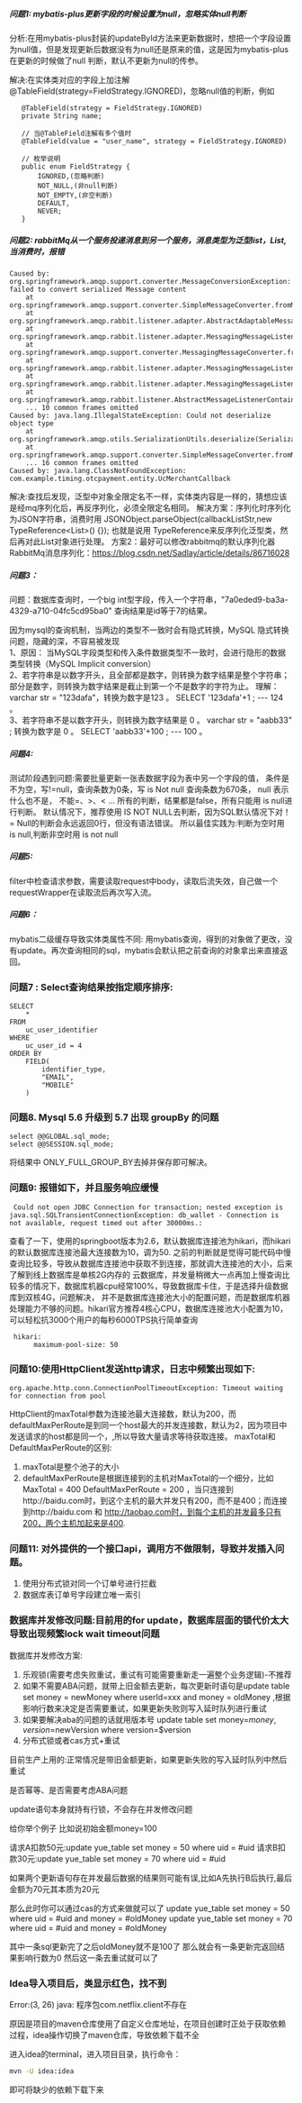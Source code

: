 ##### 问题1: mybatis-plus更新字段的时候设置为null，忽略实体null判断
分析:在用mybatis-plus封装的updateById方法来更新数据时，想把一个字段设置为null值，但是发现更新后数据没有为null还是原来的值，这是因为mybatis-plus在更新的时候做了null
判断，默认不更新为null的传参。  

解决:在实体类对应的字段上加注解@TableField(strategy=FieldStrategy.IGNORED)，忽略null值的判断，例如  
```
   @TableField(strategy = FieldStrategy.IGNORED)
   private String name;   
```

```   
   // 当@TableField注解有多个值时
   @TableField(value = "user_name", strategy = FieldStrategy.IGNORED)
```

```  
   // 枚举说明
   public enum FieldStrategy {
       IGNORED,(忽略判断)
       NOT_NULL,(非null判断)
       NOT_EMPTY,(非空判断)
       DEFAULT,
       NEVER;
   }
```

##### 问题2:  rabbitMq从一个服务投递消息到另一个服务，消息类型为泛型list，List<T>,当消费时，报错
```
Caused by: org.springframework.amqp.support.converter.MessageConversionException: failed to convert serialized Message content
	at org.springframework.amqp.support.converter.SimpleMessageConverter.fromMessage(SimpleMessageConverter.java:114)
	at org.springframework.amqp.rabbit.listener.adapter.AbstractAdaptableMessageListener.extractMessage(AbstractAdaptableMessageListener.java:288)
	at org.springframework.amqp.rabbit.listener.adapter.MessagingMessageListenerAdapter$MessagingMessageConverterAdapter.extractPayload(MessagingMessageListenerAdapter.java:280)
	at org.springframework.amqp.support.converter.MessagingMessageConverter.fromMessage(MessagingMessageConverter.java:118)
	at org.springframework.amqp.rabbit.listener.adapter.MessagingMessageListenerAdapter.toMessagingMessage(MessagingMessageListenerAdapter.java:182)
	at org.springframework.amqp.rabbit.listener.adapter.MessagingMessageListenerAdapter.onMessage(MessagingMessageListenerAdapter.java:123)
	at org.springframework.amqp.rabbit.listener.AbstractMessageListenerContainer.doInvokeListener(AbstractMessageListenerContainer.java:1552)
	... 10 common frames omitted
Caused by: java.lang.IllegalStateException: Could not deserialize object type
	at org.springframework.amqp.utils.SerializationUtils.deserialize(SerializationUtils.java:98)
	at org.springframework.amqp.support.converter.SimpleMessageConverter.fromMessage(SimpleMessageConverter.java:110)
	... 16 common frames omitted
Caused by: java.lang.ClassNotFoundException: com.example.timing.otcpayment.entity.UcMerchantCallback
```

解决:查找后发现，泛型中对象全限定名不一样，实体类内容是一样的，猜想应该是经mq序列化后，再反序列化，必须全限定名相同。
   解决方案：序列化时序列化为JSON字符串，消费时用
   JSONObject.parseObject(callbackListStr,new TypeReference<List<UcMerchantCallback>>() {});
   也就是说用 TypeReference来反序列化泛型类，然后再对此List对象进行处理。
   方案2：最好可以修改rabbitmq的默认序列化器
   RabbitMq消息序列化：https://blog.csdn.net/Sadlay/article/details/86716028

##### 问题3：
问题：数据库查询时，一个big int型字段，传入一个字符串，"7a0eded9-ba3a-4329-a710-04fc5cd95ba0"
查询结果是id等于7的结果。  

因为mysql的查询机制，当两边的类型不一致时会有隐式转换，MySQL 隐式转换问题，隐藏的深，不容易被发现  
1、原因： 当MySQL字段类型和传入条件数据类型不一致时，会进行隐形的数据类型转换（MySQL Implicit conversion）  
2、若字符串是以数字开头，且全部都是数字，则转换为数字结果是整个字符串；部分是数字，则转换为数字结果是截止到第一个不是数字的字符为止。 理解： varchar str = "123dafa"，转换为数字是123 。 SELECT 
'123dafa'+1 ; --- 124 。  
3、若字符串不是以数字开头，则转换为数字结果是 0 。 varchar str = "aabb33" ; 转换为数字是 0 。 SELECT 'aabb33'+100 ; --- 100 。  


##### 问题4:
测试阶段遇到问题:需要批量更新一张表数据字段为表中另一个字段的值，
条件是不为空，写!=null，查询条数为0条，写 is Not null 查询条数为670条，
null 表示什么也不是， 不能=、>、< … 所有的判断，结果都是false，所有只能用 is null进行判断。
默认情况下，推荐使用 IS NOT NULL去判断，因为SQL默认情况下对！= Null的判断会永远返回0行，但没有语法错误。
所以最佳实践为:判断为空时用 is null,判断非空时用 is not null


##### 问题5:
filter中检查请求参数，需要读取request中body，读取后流失效，自己做一个requestWrapper在读取流后再次写入流。

##### 问题6：
mybatis二级缓存导致实体类属性不同:
用mybatis查询，得到的对象做了更改，没有update。再次查询相同的sql，mybatis会默认把之前查询的对象拿出来直接返回。

### 问题7 : Select查询结果按指定顺序排序:
```
SELECT
	*
FROM
	uc_user_identifier
WHERE
	uc_user_id = 4
ORDER BY
	FIELD(
		identifier_type,
		"EMAIL",
		"MOBILE"
	)
```

### 问题8. Mysql 5.6 升级到 5.7 出现 groupBy 的问题
```
select @@GLOBAL.sql_mode;
select @@SESSION.sql_mode;
```
将结果中 ONLY_FULL_GROUP_BY去掉并保存即可解决。

### 问题9: 报错如下，并且服务响应缓慢
```
 Could not open JDBC Connection for transaction; nested exception is java.sql.SQLTransientConnectionException: db_wallet - Connection is not available, request timed out after 30000ms.:
```
查看了一下，使用的springboot版本为2.6，默认数据库连接池为hikari，而hikari的默认数据库连接池最大连接数为10，调为50.
之前的判断就是觉得可能代码中慢查询比较多，导致从数据库连接池中获取不到连接，那就调大连接池的大小，后来了解到线上数据库是单核2G内存的
云数据库，并发量稍微大一点再加上慢查询比较多的情况下，数据库机器cpu经常100%，导致数据库卡住，于是选择升级数据库到双核4G，问题解决，
并不是数据库连接池大小的配置问题，而是数据库机器处理能力不够的问题。hikari官方推荐4核心CPU，数据库连接池大小配置为10，
可以轻松抗3000个用户的每秒6000TPS执行简单查询
```
 hikari:
      maximum-pool-size: 50
```

### 问题10:使用HttpClient发送http请求，日志中频繁出现如下:
```
org.apache.http.conn.ConnectionPoolTimeoutException: Timeout waiting for connection from pool
```
HttpClient的maxTotal参数为连接池最大连接数，默认为200，而defaultMaxPerRoute是到同一个host最大的并发连接数，默认为2，因为项目中发送请求的host都是同一个，,所以导致大量请求等待获取连接。
maxTotal和DefaultMaxPerRoute的区别:
1. maxTotal是整个池子的大小
2. defaultMaxPerRoute是根据连接到的主机对MaxTotal的一个细分，比如MaxTotal = 400 DefaultMaxPerRoute = 200 ，当只连接到http://baidu.com时，到这个主机的最大并发只有200，而不是400；而连接到http://baidu.com 和 http://taobao.com时，到每个主机的并发最多只有200，两个主机加起来是400.

### 问题11: 对外提供的一个接口api，调用方不做限制，导致并发插入问题。
1. 使用分布式锁对同一个订单号进行拦截
2. 数据库表订单号字段建立唯一索引

### 数据库并发修改问题:目前用的for update，数据库层面的锁代价太大导致出现频繁lock wait timeout问题

数据库并发修改方案:
1. 乐观锁(需要考虑失败重试，重试有可能需要重新走一遍整个业务逻辑)-不推荐
2. 如果不需要ABA问题，就带上旧金额去更新，每次更新时语句是update table set money = newMoney where userId=xxx and money = oldMoney ,根据影响行数来决定是否需要重试，如果更新失败则写入延时队列进行重试
3. 如果要解决aba的问题的话就用版本号 update table set money=$money ,version=$newVersion where version=$version
4. 分布式锁或者cas方式+重试


目前生产上用的:正常情况是带旧金额更新，如果更新失败的写入延时队列中然后重试

是否幂等、是否需要考虑ABA问题

update语句本身就持有行锁，不会存在并发修改问题

给你举个例子
比如说初始金额money=100

请求A扣款50元:update yue_table set money = 50 where uid = #uid
请求B扣款30元:update yue_table set money = 70 where uid = ​#uid

如果两个更新语句存在并发最后数据的结果则可能有误,比如A先执行B后执行,最后金额为70元其本质为20元

那么此时你可以通过cas的方式来做就可以了
update yue_table set money = 50 where uid = #uid and money = ​#oldMoney
update yue_table set money = 70 where uid = ​#uid and money = ​#oldMoney

其中一条sql更新完了之后oldMoney就不是100了  那么就会有一条更新完返回结果影响行数为0  然后这一条去重试就可以了

###  Idea导入项目后，类显示红色，找不到

Error:(3, 26) java: 程序包com.netflix.client不存在

原因是项目的maven仓库使用了自定义仓库地址，在项目创建时正处于获取依赖过程，idea操作切换了maven仓库，导致依赖下载不全



进入idea的terminal，进入项目目录，执行命令：

```bash
mvn -U idea:idea
```

即可将缺少的依赖下载下来